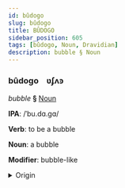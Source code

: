 ```yaml
---
id: bûdogo
slug: bûdogo
title: BÛDOGO
sidebar_position: 605
tags: [bûdogo, Noun, Dravidian]
description: bubble § Noun
---
```


### bûdogo&emsp;<span kind="abugida">ʋʄʌꜿ</span>

*bubble* **§** [Noun](../../tags/Noun)

**IPA**: /ˈbu.dɑ.gɑ/

**Verb**: to be a bubble

**Noun**: a bubble

**Modifier**: bubble-like

<details>
    <summary>Origin</summary>
    Telugu బుడగ buḍaga /buɖaga/<br/>
    <em>Dravidian Language Family</em>
</details>